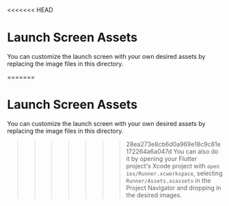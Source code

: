 <<<<<<< HEAD
# Launch Screen Assets

You can customize the launch screen with your own desired assets by replacing the image files in this directory.

=======
# Launch Screen Assets

You can customize the launch screen with your own desired assets by replacing the image files in this directory.

>>>>>>> 28ea273e8cb6d0a969e18c9c81e172264a6a047d
You can also do it by opening your Flutter project's Xcode project with `open ios/Runner.xcworkspace`, selecting `Runner/Assets.xcassets` in the Project Navigator and dropping in the desired images.